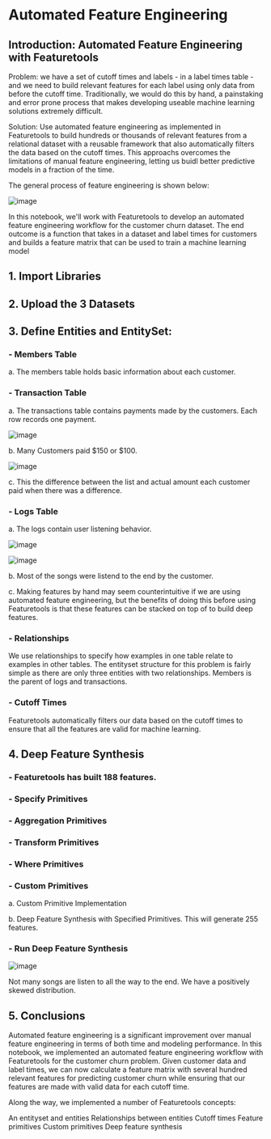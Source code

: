 # Automated Feature Engineering

## Introduction: Automated Feature Engineering with Featuretools

Problem: we have a set of cutoff times and labels - in a label times table - and we need to build relevant features for each label using only data from before the cutoff time. Traditionally, we would do this by hand, a painstaking and error prone process that makes developing useable machine learning solutions extremely difficult.

Solution: Use automated feature engineering as implemented in Featuretools to build hundreds or thousands of relevant features from a relational dataset with a reusable framework that also automatically filters the data based on the cutoff times. This approachs overcomes the limitations of manual feature engineering, letting us buidl better predictive models in a fraction of the time.

The general process of feature engineering is shown below:

![image](https://user-images.githubusercontent.com/86930309/230740271-ad0902e2-094b-4d4f-844c-089b737f93e4.png)

In this notebook, we'll work with Featuretools to develop an automated feature engineering workflow for the customer churn dataset. The end outcome is a function that takes in a dataset and label times for customers and builds a feature matrix that can be used to train a machine learning model

## 1. Import Libraries

## 2. Upload the 3 Datasets

## 3. Define Entities and EntitySet:

### - Members Table

a. The members table holds basic information about each customer.

### - Transaction Table 

a. The transactions table contains payments made by the customers. Each row records one payment.

![image](https://user-images.githubusercontent.com/86930309/230740641-299efdf8-81cd-42f9-8ff1-de01820e499b.png)

b. Many Customers paid $150 or $100.

![image](https://user-images.githubusercontent.com/86930309/230740705-c6fbbd42-7d3a-40af-a240-6981eaf280f6.png)

c. This the difference between the list and actual amount each customer paid when there was a difference.

### - Logs Table

a. The logs contain user listening behavior.

![image](https://user-images.githubusercontent.com/86930309/230740915-7aad4cc6-9167-4d4b-9bf8-8b0404961003.png)


![image](https://user-images.githubusercontent.com/86930309/230740962-f6c0b0ae-910c-4b2a-9ef2-7f391f2eb414.png)
 
b. Most of the songs were listend to the end by the customer.
 
c. Making features by hand may seem counterintuitive if we are using automated feature engineering, but the benefits of doing this before using Featuretools is that these features can be stacked on top of to build deep features.

### - Relationships

We use relationships to specify how examples in one table relate to examples in other tables. The entityset structure for this problem is fairly simple as there are only three entities with two relationships. Members is the parent of logs and transactions.

### - Cutoff Times

Featuretools automatically filters our data based on the cutoff times to ensure that all the features are valid for machine learning.

## 4. Deep Feature Synthesis

### - Featuretools has built 188 features.

### - Specify Primitives

### - Aggregation Primitives

### - Transform Primitives

### - Where Primitives

### - Custom Primitives

a. Custom Primitive Implementation

b. Deep Feature Synthesis with Specified Primitives. This will generate 255 features.

### - Run Deep Feature Synthesis

![image](https://user-images.githubusercontent.com/86930309/230742695-c266f486-0ada-4d4a-a7c3-b7b52f37c794.png)

Not many songs are listen to all the way to the end. We have a positively skewed distribution.

## 5. Conclusions

Automated feature engineering is a significant improvement over manual feature engineering in terms of both time and modeling performance. In this notebook, we implemented an automated feature engineering workflow with Featuretools for the customer churn problem. Given customer data and label times, we can now calculate a feature matrix with several hundred relevant features for predicting customer churn while ensuring that our features are made with valid data for each cutoff time.

Along the way, we implemented a number of Featuretools concepts:

An entityset and entities
Relationships between entities
Cutoff times
Feature primitives
Custom primitives
Deep feature synthesis

